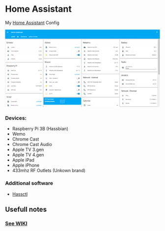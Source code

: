 # Home Assistant
My [Home Assistant](https://home-assistant.io) Config

<img src=https://raw.githubusercontent.com/ludeeus/hass-config/master/files/ha_overview.gif></img>

### Devices:
* Raspberry Pi 3B (Hassbian)
* Wemo
* Chrome Cast
* Chrome Cast Audio
* Apple TV 3.gen
* Apple TV 4.gen
* Apple iPad
* Apple iPhone
* 433mhz RF Outlets (Unkown brand)

### Additional software
* <a href="https://github.com/dale3h/hassctl">Hassctl</a>

## Usefull notes
### [See WIKI](https://github.com/ludeeus/hass-config/wiki)

